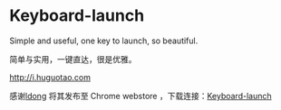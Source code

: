 # Keyboard-launch
Simple and useful, one key to launch, so beautiful.

简单与实用，一键直达，很是优雅。

http://i.huguotao.com

感谢[ldong](https://github.com/ldong) 将其发布至 Chrome webstore ，下载连接：[Keyboard-launch](https://chrome.google.com/webstore/detail/keyboard-launch/oocaffggffdbbefcmjbgkpbgehpnbadh) 

